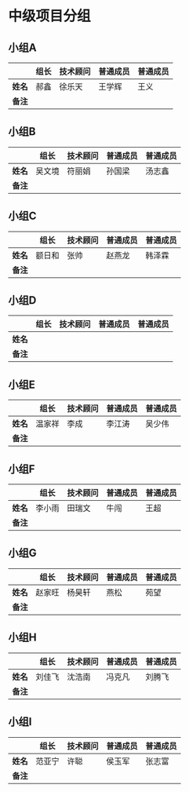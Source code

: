 # 中级项目分组

## 小组A

|        | 组长  | 技术顾问 | 普通成员 | 普通成员 |
| ------ | --- | ---- | ---- | ---- |
| **姓名** | 郝鑫  | 徐乐天  | 王学辉   | 王义   |
| **备注** |     |      |      |      |

## 小组B

|        | 组长  | 技术顾问 | 普通成员 | 普通成员 |
| ------ | --- | ---- | ---- | ---- |
| **姓名** | 吴文境 | 符丽娟  | 孙国梁  | 汤志鑫  |
| **备注** |     |      |      |      |

## 小组C

|        | 组长  | 技术顾问 | 普通成员 | 普通成员 |
| ------ | --- | ---- | ---- | ---- |
| **姓名** | 额日和 | 张帅   | 赵燕龙  | 韩泽霖  |
| **备注** |     |      |      |      |

## 小组D

|        | 组长  | 技术顾问 | 普通成员 | 普通成员 |
| ------ | --- | ---- | ---- | ---- |
| **姓名** |     |      |      |      |
| **备注** |     |      |      |      |

## 小组E

|        | 组长  | 技术顾问 | 普通成员 | 普通成员 |
| ------ | --- | ---- | ---- | ---- |
| **姓名** | 温家祥 | 李成   | 李江涛  | 吴少伟  |
| **备注** |     |      |      |      |

## 小组F

|        | 组长  | 技术顾问 | 普通成员 | 普通成员 |
| ------ | --- | ---- | ---- | ---- |
| **姓名** | 李小雨 | 田瑞文  | 牛闯   | 王超   |
| **备注** |     |      |      |      |

## 小组G

|        | 组长  | 技术顾问 | 普通成员 | 普通成员 |
| ------ | --- | ---- | ---- | ---- |
| **姓名** | 赵家旺 | 杨昊轩  | 燕松   | 苑望   |
| **备注** |     |      |      |      |

## 小组H

|        | 组长  | 技术顾问 | 普通成员 | 普通成员 |
| ------ | --- | ---- | ---- | ---- |
| **姓名** | 刘佳飞 | 沈浩南  | 冯克凡  | 刘腾飞  |
| **备注** |     |      |      |      |

## 小组I

|        | 组长  | 技术顾问 | 普通成员 | 普通成员 |
| ------ | --- | ---- | ---- | ---- |
| **姓名** | 范亚宁 | 许聪   | 侯玉军  | 张志富  |
| **备注** |     |      |      |      |
